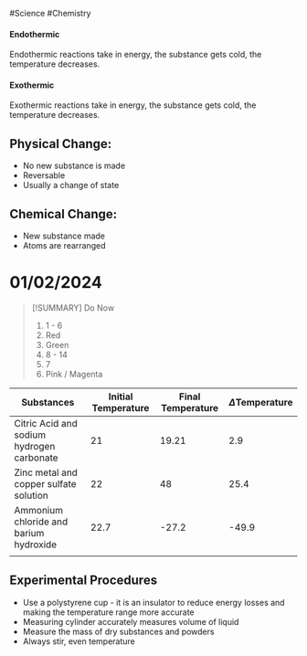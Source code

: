 #Science #Chemistry 

#### Endothermic

Endothermic reactions take in energy, the substance gets cold, the temperature decreases.

#### Exothermic

Exothermic reactions take in energy, the substance gets cold, the temperature decreases.


## Physical Change:
- No new substance is made
- Reversable
- Usually a change of state

## Chemical Change:
- New substance made
- Atoms are rearranged

# 01/02/2024

>[!SUMMARY] Do Now
>
>1)  1 - 6
>2)  Red
>3) Green
>4) 8 - 14
>5) 7
>6) Pink / Magenta 

| Substances | Initial Temperature | Final Temperature | $\Delta$Temperature |
| ---- | ---- | ---- | ---- |
| Citric Acid and sodium hydrogen carbonate | 21 | 19.21 | 2.9 |
| Zinc metal and copper sulfate solution | 22 | 48 | 25.4 |
| Ammonium chloride and barium hydroxide  | 22.7 | -27.2 | -49.9 |
|  |  |  |  |

## Experimental Procedures 
- Use a polystyrene cup - it is an insulator to reduce energy losses and making the temperature range more accurate
- Measuring cylinder accurately measures volume of liquid
- Measure the mass of dry substances and powders
- Always stir, even temperature

